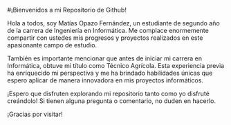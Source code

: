 #¡Bienvenidos a mi Repositorio de Github!

Hola a todos, soy Matías Opazo Fernández, un estudiante de segundo año de la carrera de Ingeniería en Informática. Me complace enormemente compartir con ustedes mis progresos y proyectos realizados en este apasionante campo de estudio.

También es importante mencionar que antes de iniciar mi carrera en Informática, obtuve mi título como Técnico Agrícola. Esta experiencia previa ha enriquecido mi perspectiva y me ha brindado habilidades únicas que espero aplicar de manera innovadora en mis proyectos informáticos.

¡Espero que disfruten explorando mi repositorio tanto como yo disfruté creándolo! Si tienen alguna pregunta o comentario, no duden en hacerlo.

¡Gracias por visitar!


